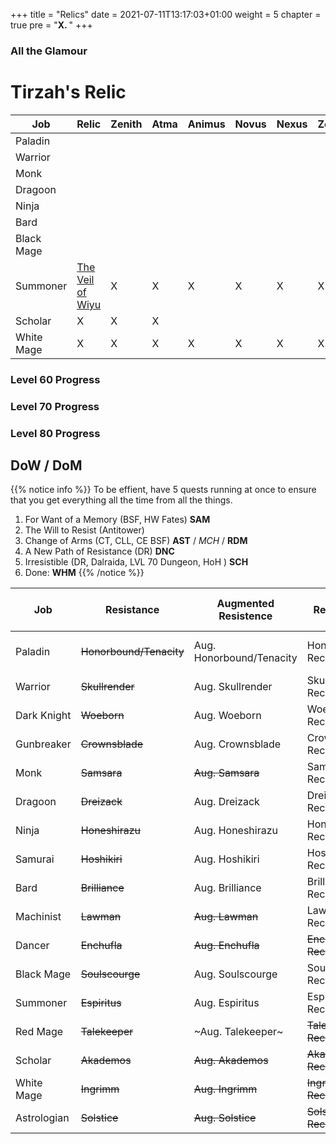 +++
title = "Relics"
date = 2021-07-11T13:17:03+01:00
weight = 5
chapter = true
pre = "<b>X. </b>"
+++

### All the Glamour

# Tirzah's Relic

| Job | Relic | Zenith | Atma | Animus | Novus | Nexus | Zodiac | Zeta |
| --- | ----- | ------ | ---- | ------ | ----- | ----- | ------ | ---- |
| Paladin |   |   |   |    |    |   |   |   |
| Warrior |   |   |   |    |    |   |   |   |
| Monk |   |   |   |    |    |   |   |   |
| Dragoon |   |   |   |    |    |   |   |   |
| Ninja |   |   |   |    |    |   |   |   |
| Bard |   |   |   |    |    |   |   |   |
| Black Mage |   |   |   |    |    |   |   |   |
| Summoner | [The Veil of Wiyu](https://na.finalfantasyxiv.com/lodestone/playguide/db/item/dfdc5c986bd/) | X | X | X | X | X | X | X |
| Scholar | X | X  | X |    |    |   |   | X |
| White Mage | X | X | X | X | X | X | X | X |




### Level 60 Progress


### Level 70 Progress


### Level 80 Progress
## DoW / DoM 
{{% notice info %}}
To be effient, have 5 quests running at once to ensure that you get everything all the time from all the things.
1. For Want of a Memory (BSF, HW Fates)  **SAM**
1. The Will to Resist (Antitower)
1. Change of Arms (CT, CLL, CE BSF) **AST** / *MCH*  / **RDM**
1. A New Path of Resistance (DR) **DNC** 
1. Irresistible (DR, Dalraida, LVL 70 Dungeon, HoH ) **SCH**
6. Done: **WHM** 
{{% /notice %}}

| Job | Resistance | Augmented Resistence | Recollection | Law's Order | Augmented Law's Order | Blade's |
| --- | ---------- | -------------------- | ------------ | ----------- | --------------------- | ------- |
| Paladin | ~~Honorbound/Tenacity~~ | Aug. Honorbound/Tenacity | Honor/Tenacity Recollection | Bastard Sword/Kite Shield |    |   |
| Warrior | ~~Skullrender~~ | Aug. Skullrender | Skullrender Recollection | Labrys |    |   |
| Dark Knight | ~~Woeborn~~ | Aug. Woeborn | Woeborn Recollection | Zweihander |    |   |
| Gunbreaker | ~~Crownsblade~~ | Aug. Crownsblade | Crownsblade Recollection | Manatrigger |    |   |
| Monk | ~~Samsara~~ | ~~Aug. Samsara~~  | Samsara Recollection | Knuckles |    |   |
| Dragoon | ~~Dreizack~~ | Aug. Dreizack | Dreizack Recollection  | Spear |    |   |
| Ninja | ~~Honeshirazu~~ | Aug. Honeshirazu | Honeshirazu Recollection | Knives |    |   |
| Samurai | ~~Hoshikiri~~ | Aug. Hoshikiri | Hoshikir Recollection  | Samurai Blade |    |   |
| Bard | ~~Brilliance~~ | Aug. Brilliance | Brilliance Recollection | Composite Bow |    |   |
| Machinist | ~~Lawman~~ | ~~Aug. Lawman~~ | Lawman Recollection  | Revolver |    |   |
| Dancer | ~~Enchufla~~ | ~~Aug. Enchufla~~ | ~~Enchufla Recollection~~ | Chakrams   |    |   |
| Black Mage | ~~Soulscourge~~ | Aug. Soulscourge | Soulscourge Recollection | Rod |    |   |
| Summoner | ~~Espiritus~~ | Aug. Espiritus | Espiritus Recollection | Index |  |  |
| Red Mage | ~~Talekeeper~~ | ~Aug. Talekeeper~ | ~~Talekeeper Recollection~~ | Rapier |    |   |
| Scholar | ~~Akademos~~ | ~~Aug. Akademos~~ | ~~Akademos Recollection~~ | ~~Cane~~ | ~~Aug Cane~~ | ~~Blade's Mercy~~ |
| White Mage | ~~Ingrimm~~ | ~~Aug. Ingrimm~~  | ~~Ingrimm Recollection~~ | ~~Codex~~ | ~~Aug Codex~~ |  |
| Astrologian | ~~Solstice~~  | ~~Aug. Solstice~~ | ~~Solstice Recollection~~ | Astrometer | | |